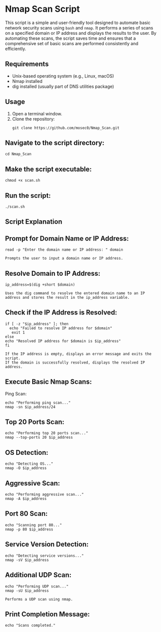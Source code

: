 # Nmap Scan Script

This script is a simple and user-friendly tool designed to automate basic network security scans using `bash` and `nmap`. It performs a series of scans on a specified domain or IP address and displays the results to the user. By automating these scans, the script saves time and ensures that a comprehensive set of basic scans are performed consistently and efficiently.

## Requirements

- Unix-based operating system (e.g., Linux, macOS)
- Nmap installed
- dig installed (usually part of DNS utilities package)

## Usage

1. Open a terminal window.
2. Clone the repository:
   ```
   git clone https://github.com/mosec0/Nmap_Scan.git

  ## Navigate to the script directory:

    cd Nmap_Scan

## Make the script executable:

    chmod +x scan.sh

## Run the script:

    ./scan.sh

## Script Explanation

  ## Prompt for Domain Name or IP Address:


    read -p "Enter the domain name or IP address: " domain

    Prompts the user to input a domain name or IP address.

## Resolve Domain to IP Address:

    ip_address=$(dig +short $domain)

    Uses the dig command to resolve the entered domain name to an IP address and stores the result in the ip_address variable.

## Check if the IP Address is Resolved:


    if [ -z "$ip_address" ]; then
      echo "Failed to resolve IP address for $domain"
       exit 1
    else
    echo "Resolved IP address for $domain is $ip_address"
    fi

    If the IP address is empty, displays an error message and exits the script.
    If the domain is successfully resolved, displays the resolved IP address.

## Execute Basic Nmap Scans:

  Ping Scan:

    echo "Performing ping scan..."
    nmap -sn $ip_address/24

## Top 20 Ports Scan:


    echo "Performing top 20 ports scan..."
    nmap --top-ports 20 $ip_address

## OS Detection:

    echo "Detecting OS..."
    nmap -O $ip_address

## Aggressive Scan:

    echo "Performing aggressive scan..."
    nmap -A $ip_address

## Port 80 Scan:

    echo "Scanning port 80..."
    nmap -p 80 $ip_address

## Service Version Detection:

    echo "Detecting service versions..."
    nmap -sV $ip_address

## Additional UDP Scan:


    echo "Performing UDP scan..."
    nmap -sU $ip_address

    Performs a UDP scan using nmap.

## Print Completion Message:


    echo "Scans completed."
